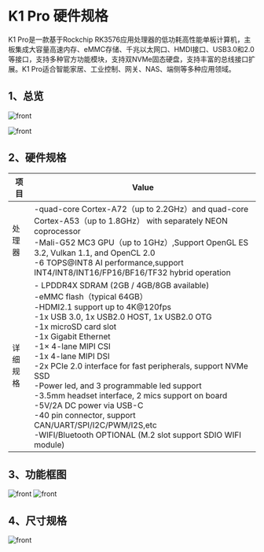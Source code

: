 # K1 Pro 硬件规格

K1 Pro是一款基于Rockchip RK3576应用处理器的低功耗高性能单板计算机，主板集成大容量高速内存、eMMC存储、千兆以太网口、HMDI接口、USB3.0和2.0等接口，支持多种官方功能模块，支持双NVMe固态硬盘，支持丰富的总线接口扩展。K1 Pro适合智能家居、工业控制、网关、NAS、端侧等多种应用领域。

## 1、总览

![front](/img/k1pro/hardware/font.png)

![front](/img/k1pro/hardware/back.png)

## 2、硬件规格
| 项目     | Value|
|----- | -----  |
|处理器  | -quad-core Cortex-A72（up to 2.2GHz）and quad-core Cortex-A53（up to 1.8GHz） with separately NEON coprocessor<br/>-Mali-G52 MC3 GPU（up to 1GHz）,Support OpenGL ES 3.2, Vulkan 1.1, and OpenCL 2.0 <br/>-6 TOPS@INT8 AI performance,support INT4/INT8/INT16/FP16/BF16/TF32 hybrid operation <br/>|
|详细规格 | - LPDDR4X SDRAM (2GB / 4GB/8GB available)<br/>-eMMC flash（typical 64GB）<br/> -HDMI2.1 support up to 4K@120fps<br/> -1x USB 3.0, 1x USB2.0 HOST, 1x USB2.0 OTG<br/> -1x microSD card slot<br/>-1x Gigabit Ethernet<br/>-1× 4-lane MIPI CSI<br/>-1x 4-lane MIPI DSI<br/>-2x PCIe 2.0 interface for fast peripherals, support NVMe SSD<br/>-Power led, and 3 programmable led support<br/>-3.5mm headset interface, 2 mics support on board<br/>-5V/2A DC power via USB-C<br/>-40 pin connector, support CAN/UART/SPI/I2C/PWM/I2S,etc<br/>-WIFI/Bluetooth OPTIONAL (M.2 slot support SDIO WIFI module)<br/>|

## 3、功能框图

![front](/img/k1pro/hardware/fun_font.png)
![front](/img/k1pro/hardware/fun_back.png)

## 4、尺寸规格

![front](/img/k1pro/hardware/fun_frame.png)


